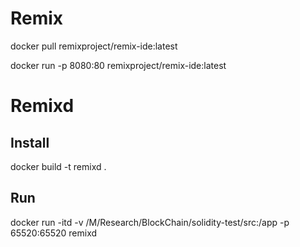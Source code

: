 # Remix

docker pull remixproject/remix-ide:latest

docker run -p 8080:80 remixproject/remix-ide:latest

# Remixd

## Install

docker build -t remixd .

## Run

docker run -itd -v /M/Research/BlockChain/solidity-test/src:/app -p 65520:65520 remixd
